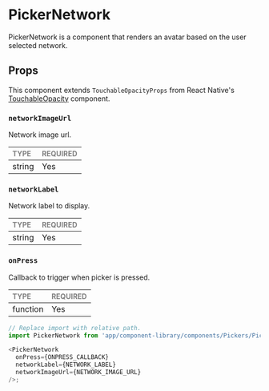 # PickerNetwork

PickerNetwork is a component that renders an avatar based on the user selected network.

## Props

This component extends `TouchableOpacityProps` from React Native's [TouchableOpacity](https://reactnative.dev/docs/touchableopacity) component.

### `networkImageUrl`

Network image url.

| <span style="color:gray;font-size:14px">TYPE</span> | <span style="color:gray;font-size:14px">REQUIRED</span> |
| :-------------------------------------------------- | :------------------------------------------------------ |
| string                                              | Yes                                                     |

### `networkLabel`

Network label to display.

| <span style="color:gray;font-size:14px">TYPE</span> | <span style="color:gray;font-size:14px">REQUIRED</span> |
| :-------------------------------------------------- | :------------------------------------------------------ |
| string                                              | Yes                                                     |

### `onPress`

Callback to trigger when picker is pressed.

| <span style="color:gray;font-size:14px">TYPE</span> | <span style="color:gray;font-size:14px">REQUIRED</span> |
| :-------------------------------------------------- | :------------------------------------------------------ |
| function                                            | Yes                                                     |

```javascript
// Replace import with relative path.
import PickerNetwork from 'app/component-library/components/Pickers/PickerNetwork';

<PickerNetwork
  onPress={ONPRESS_CALLBACK}
  networkLabel={NETWORK_LABEL}
  networkImageUrl={NETWORK_IMAGE_URL}
/>;
```
